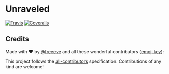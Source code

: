 # Unraveled
[![Travis](https://img.shields.io/travis/freeeve/unraveled.svg)](https://travis-ci.org/freeeve/unraveled)
[![Coveralls](https://img.shields.io/coveralls/freeeve/unraveled.svg)](https://coveralls.io/github/freeeve/unraveled)

## Credits

Made with :heart: by [@freeeve](https://twitter.com/freeeve) and all these wonderful contributors ([emoji key](https://github.com/kentcdodds/all-contributors#emoji-key)):

This project follows the [all-contributors](https://github.com/kentcdodds/all-contributors) specification. Contributions of any kind are welcome!

